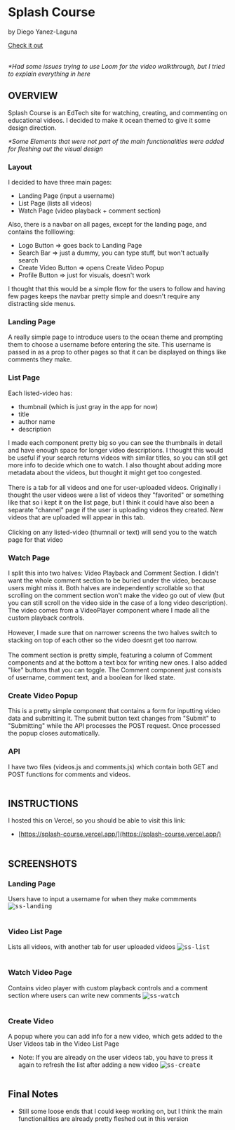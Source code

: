 # Splash Course

by Diego Yanez-Laguna

[Check it out](https://splash-course.vercel.app/)
<br></br>

<em>*Had some issues trying to use Loom for the video walkthrough, but I tried to explain everything in here</em>

## OVERVIEW
Splash Course is an EdTech site for watching, creating, and commenting on educational videos.
I decided to make it ocean themed to give it some design direction.

<em>*Some Elements that were not part of the main functionalities were added for fleshing out the visual design</em>

### Layout
I decided to have three main pages:
- Landing Page (input a username)
- List Page (lists all videos)
- Watch Page (video playback + comment section)

Also, there is a navbar on all pages, except for the landing page, and contains the folllowing:
- Logo Button => goes back to Landing Page
- Search Bar => just a dummy, you can type stuff, but won't actually search
- Create Video Button => opens Create Video Popup
- Profile Button => just for visuals, doesn't work

I thought that this would be a simple flow for the users to follow and having few pages keeps the navbar pretty simple and doesn't require any distracting side menus. 

### Landing Page
A really simple page to introduce users to the ocean theme and prompting them to choose a username before entering the site. This username is passed in as a prop to other pages so that it can be displayed on things like comments they make.

### List Page
Each listed-video has:
- thumbnail (which is just gray in the app for now)
- title
- author name
- description

I made each component pretty big so you can see the thumbnails in detail and have enough space for longer video descriptions. I thought this would be useful if your search returns videos with similar titles, so you can still get more info to decide which one to watch. I also thought about adding more metadata about the videos, but thought it might get too congested.
<br></br>
There is a tab for all videos and one for user-uploaded videos. Originally i thought the user videos were a list of videos they "favorited" or something like that so i kept it on the list page, but I think it could have also been a separate "channel" page if the user is uploading videos they created. New videos that are uploaded will appear in this tab.
<br></br>
Clicking on any listed-video (thumnail or text) will send you to the watch page for that video

### Watch Page
I split this into two halves: Video Playback and Comment Section. I didn't want the whole comment section to be buried under the video, because users might miss it. Both halves are independently scrollable so that scrolling on the comment section won't make the video go out of view (but you can still scroll on the video side in the case of a long video description). The video comes from a VideoPlayer component where I made all the custom playback controls.
<br></br>
However, I made sure that on narrower screens the two halves switch to stacking on top of each other so the video doesnt get too narrow.
<br></br>
The comment section is pretty simple, featuring a column of Comment components and at the bottom a text box for writing new ones. I also added "like" buttons that you can toggle. The Comment component just consists of username, comment text, and a boolean for liked state.

### Create Video Popup
This is a pretty simple component that contains a form for inputting video data and submitting it. The submit button text changes from "Submit" to "Submitting" while the API processes the POST request. Once processed the popup closes automatically.

### API
I have two files (videos.js and comments.js) which contain both GET and POST functions for comments and videos.
<br></br>


## INSTRUCTIONS
I hosted this on Vercel, so you should be able to visit this link:
- [https://splash-course.vercel.app/](https://splash-course.vercel.app/)
<br></br>


## SCREENSHOTS
### Landing Page
Users have to input a username for when they make commments
<kbd>![ss-landing](https://github.com/user-attachments/assets/082e081a-c557-4b0e-9950-19ffc22d8d06)</kbd>
<br></br>


### Video List Page
Lists all videos, with another tab for user uploaded videos
<kbd>![ss-list](https://github.com/user-attachments/assets/18e2f6eb-1da7-463a-b007-d605635f1633)</kbd>
<br></br>


### Watch Video Page
Contains video player with custom playback controls and a comment section where users can write new comments
<kbd>![ss-watch](https://github.com/user-attachments/assets/836a388a-bf3b-4678-89b0-c22db65c5fb4)</kbd>
<br></br>


### Create Video
A popup where you can add info for a new video, which gets added to the User Videos tab in the Video List Page
- Note: If you are already on the user videos tab, you have to press it again to refresh the list after adding a new video
<kbd>![ss-create](https://github.com/user-attachments/assets/9a191fbb-6cca-4e00-a6d5-8787af718ac5)</kbd>
<br></br>



## Final Notes
- Still some loose ends that I could keep working on, but I think the main functionalities are already pretty fleshed out in this version
